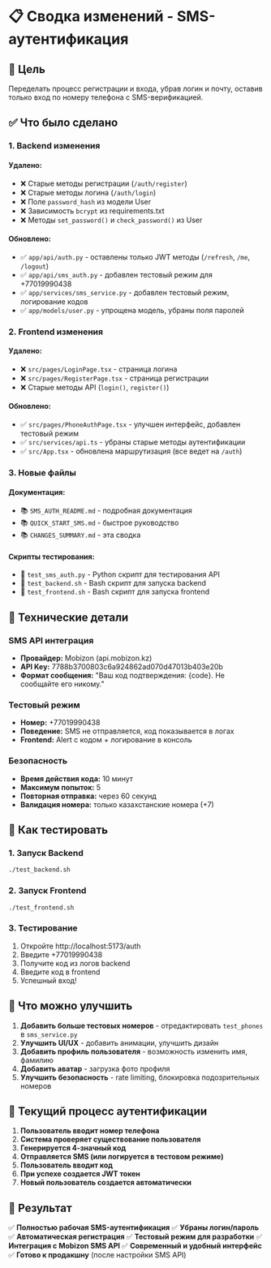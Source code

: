 # 📋 Сводка изменений - SMS-аутентификация

## 🎯 Цель
Переделать процесс регистрации и входа, убрав логин и почту, оставив только вход по номеру телефона с SMS-верификацией.

## ✅ Что было сделано

### 1. Backend изменения

#### Удалено:
- ❌ Старые методы регистрации (`/auth/register`)
- ❌ Старые методы логина (`/auth/login`)
- ❌ Поле `password_hash` из модели User
- ❌ Зависимость `bcrypt` из requirements.txt
- ❌ Методы `set_password()` и `check_password()` из User

#### Обновлено:
- ✅ `app/api/auth.py` - оставлены только JWT методы (`/refresh`, `/me`, `/logout`)
- ✅ `app/api/sms_auth.py` - добавлен тестовый режим для +77019990438
- ✅ `app/services/sms_service.py` - добавлен тестовый режим, логирование кодов
- ✅ `app/models/user.py` - упрощена модель, убраны поля паролей

### 2. Frontend изменения

#### Удалено:
- ❌ `src/pages/LoginPage.tsx` - страница логина
- ❌ `src/pages/RegisterPage.tsx` - страница регистрации
- ❌ Старые методы API (`login()`, `register()`)

#### Обновлено:
- ✅ `src/pages/PhoneAuthPage.tsx` - улучшен интерфейс, добавлен тестовый режим
- ✅ `src/services/api.ts` - убраны старые методы аутентификации
- ✅ `src/App.tsx` - обновлена маршрутизация (все ведет на `/auth`)

### 3. Новые файлы

#### Документация:
- 📚 `SMS_AUTH_README.md` - подробная документация
- 📚 `QUICK_START_SMS.md` - быстрое руководство
- 📚 `CHANGES_SUMMARY.md` - эта сводка

#### Скрипты тестирования:
- 🧪 `test_sms_auth.py` - Python скрипт для тестирования API
- 🧪 `test_backend.sh` - Bash скрипт для запуска backend
- 🧪 `test_frontend.sh` - Bash скрипт для запуска frontend

## 🔧 Технические детали

### SMS API интеграция
- **Провайдер:** Mobizon (api.mobizon.kz)
- **API Key:** 7788b3700803c6a924862ad070d47013b403e20b
- **Формат сообщения:** "Ваш код подтверждения: {code}. Не сообщайте его никому."

### Тестовый режим
- **Номер:** +77019990438
- **Поведение:** SMS не отправляется, код показывается в логах
- **Frontend:** Alert с кодом + логирование в консоль

### Безопасность
- **Время действия кода:** 10 минут
- **Максимум попыток:** 5
- **Повторная отправка:** через 60 секунд
- **Валидация номера:** только казахстанские номера (+7)

## 🚀 Как тестировать

### 1. Запуск Backend
```bash
./test_backend.sh
```

### 2. Запуск Frontend
```bash
./test_frontend.sh
```

### 3. Тестирование
1. Откройте http://localhost:5173/auth
2. Введите +77019990438
3. Получите код из логов backend
4. Введите код в frontend
5. Успешный вход!

## 🔄 Что можно улучшить

1. **Добавить больше тестовых номеров** - отредактировать `test_phones` в `sms_service.py`
2. **Улучшить UI/UX** - добавить анимации, улучшить дизайн
3. **Добавить профиль пользователя** - возможность изменить имя, фамилию
4. **Добавить аватар** - загрузка фото профиля
5. **Улучшить безопасность** - rate limiting, блокировка подозрительных номеров

## 📱 Текущий процесс аутентификации

1. **Пользователь вводит номер телефона**
2. **Система проверяет существование пользователя**
3. **Генерируется 4-значный код**
4. **Отправляется SMS (или логируется в тестовом режиме)**
5. **Пользователь вводит код**
6. **При успехе создается JWT токен**
7. **Новый пользователь создается автоматически**

## 🎉 Результат

✅ **Полностью рабочая SMS-аутентификация**
✅ **Убраны логин/пароль**
✅ **Автоматическая регистрация**
✅ **Тестовый режим для разработки**
✅ **Интеграция с Mobizon SMS API**
✅ **Современный и удобный интерфейс**
✅ **Готово к продакшну** (после настройки SMS API)

